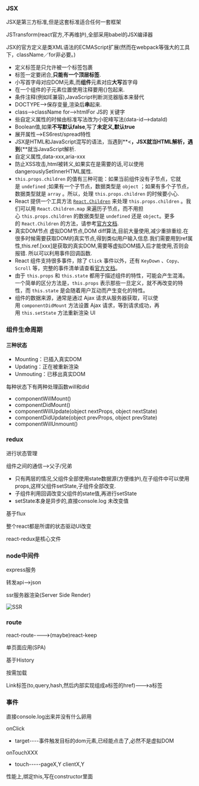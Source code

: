 ###  JSX

JSX是第三方标准,但是这套标准适合任何一套框架

JSTransform(react官方,不再维护),全部采用babel的JSX编译器

JSX的官方定义是类XML语法的ECMAScript扩展(然而在webpack等强大的工具下，className／for非必要。)

- 定义标签是只允许被一个标签包裹
- 标签一定要闭合,**只能有一个顶层标签**.
- 小写首字母对应DOM元素,而**组件**元素对应**大写**首字母
- 在一个组件的子元素位置使用注释要用{}包起来.
- 条件注释(例如IE兼容),JavaScript判断浏览器版本来替代
- DOCTYPE-->保存变量,渲染后**串**起来.
- class-->className    for-->htmlFor    JS的 关键字
- 些自定义属性的时候由标准写法改为小驼峰写法(data-id-->dataId)
- Boolean值,如果**不写默认false**,写了**未定义,默认true**
- 展开属性-->ES6rest/spread特性
- JSX是HTML和JavaScript混写的语法，当遇到**<**，JSX就当HTML解析，遇到**{**就当JavaScript解析.
- 自定义属性,data-xxx,aria-xxx
- 防止XSS攻击,html被转义,如果实在是需要的话,可以使用dangerouslySetInnerHTML属性.
- `this.props.children` 的值有三种可能：如果当前组件没有子节点，它就是 `undefined` ;如果有一个子节点，数据类型是 `object` ；如果有多个子节点，数据类型就是 `array` 。所以，处理 `this.props.children` 的时候要小心.
- React 提供一个工具方法 [`React.Children`](https://facebook.github.io/react/docs/top-level-api.html#react.children) 来处理 `this.props.children` 。我们可以用 `React.Children.map` 来遍历子节点，而不用担心 `this.props.children` 的数据类型是 `undefined` 还是 `object`。更多的 `React.Children` 的方法，请参考[官方文档](https://facebook.github.io/react/docs/top-level-api.html#react.children).
- 真实DOM节点  虚拟DOM节点,DOM diff算法,目前大量使用,减少重排重绘.在很多时候需要获取DOM的真实节点,得到类似用户输入信息.我们需要用到ref属性,this.ref.[xxx]是获取的真实DOM,需要等虚拟DOM插入后才能使用,否则会报错.  所以可以利用事件回调函数.
- React 组件支持很多事件，除了 `Click` 事件以外，还有 `KeyDown` 、`Copy`、`Scroll` 等，完整的事件清单请查看[官方文档](http://facebook.github.io/react/docs/events.html#supported-events)。
- 由于 `this.props` 和 `this.state` 都用于描述组件的特性，可能会产生混淆。一个简单的区分方法是，`this.props` 表示那些一旦定义，就不再改变的特性，而 `this.state` 是会随着用户互动而产生变化的特性。
- 组件的数据来源，通常是通过 Ajax 请求从服务器获取，可以使用 `componentDidMount` 方法设置 Ajax 请求，等到请求成功，再用 `this.setState` 方法重新渲染 UI 




### 组件生命周期

#### 三种状态

- Mounting：已插入真实DOM
- Updating：正在被重新渲染
- Unmouting：已移出真实DOM

每种状态下有两种处理函数will和did

- componentWillMount()
- componentDidMount()
- componentWillUpdate(object nextProps, object nextState)
- componentDidUpdate(object prevProps, object prevState)
- componentWillUnmount()




### redux

进行状态管理

组件之间的通信-->父子/兄弟

- 只有两层的情况,父组件全部使用state数据源(方便维护),在子组件中可以使用props,这样父组件setState,子组件全部改变.
- 子组件利用回调改变父组件的state值,再进行setState
- setState本身是异步的,直接console.log  未改变值

基于flux

整个react都是所谓的状态驱动UI改变

react-redux是核心文件

### node中间件

express服务  

转发api-->json

ssr服务器渲染(Server Side Render)

![SSR](C:\GitHub\BOOK-and-knowledge-point\images\SSR.png)

### route

react-route---->(maybe)react-keep

单页面应用(SPA)

基于History

按需加载

Link标签(to,query,hash,然后内部实现组成a标签的href)--->a标签



### 事件

直接console.log出来并没有什么卵用

onClick  

- target----事件触发目标的dom元素,已经能点击了,必然不是虚拟DOM

onTouchXXX

- touch-----pageX,Y   clientX,Y


性能上,绑定this,写在constructor里面